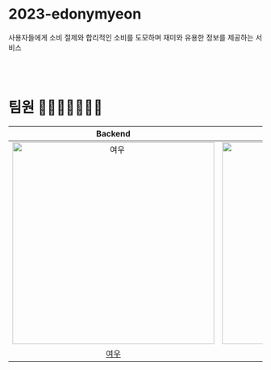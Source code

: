 # 2023-edonymyeon
사용자들에게 소비 절제와 합리적인 소비를 도모하며 재미와 유용한 정보를 제공하는 서비스

<br>
<br>

# 팀원 👨‍👨‍👧‍👧👩‍👦‍👦
|                                         Backend                                          |                                         Backend                                          |                                         Backend                                          |                                         Backend                                         |                                       Android                                        |                                        Android                                         |                                        Android                                        |
| :--------------------------------------------------------------------------------------: | :--------------------------------------------------------------------------------------: | :--------------------------------------------------------------------------------------: | :-------------------------------------------------------------------------------------: | :-----------------------------------------------------------------------------------: | :-------------------------------------------------------------------------------------: | :------------------------------------------------------------------------------------: |
| <img src="https://avatars.githubusercontent.com/u/95093193?s=96&v=4" width=400px alt="여우"/> | <img src="https://avatars.githubusercontent.com/u/62106852?s=64&v=4" width=400px alt="이리내"/> | <img src="https://avatars.githubusercontent.com/u/103317169?s=64&v=4" width=400px alt="케로"/> | <img src="https://avatars.githubusercontent.com/u/48519860?s=64&v=4" width=400px alt="호이"> | <img src="https://avatars.githubusercontent.com/u/50761690?s=64&v=4" width=400px alt="로피"> | <img src="https://avatars.githubusercontent.com/u/33768873?s=64&v=4" width=400px alt="코비"> | <img src="https://avatars.githubusercontent.com/u/8490058?s=64&v=4" width=400px alt="하티"> |
|                       [여우](https://github.com/BackFoxx)                        |                            [이리내](https://github.com/hectick)                            |                            [케로](https://github.com/jyeost)                            |                          [호이](https://github.com/This2sho)                           |                         [로피](https://github.com/Choisehyeon)                         |                            [코비](https://github.com/rhkrwngud445)                            |                          [하티](https://github.com/sujin9)                           |

